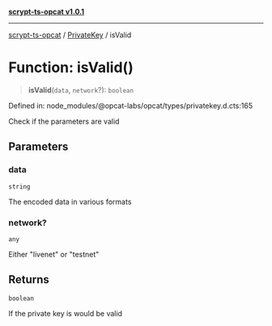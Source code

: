 [**scrypt-ts-opcat v1.0.1**](../../../README.md)

***

[scrypt-ts-opcat](../../../README.md) / [PrivateKey](../README.md) / isValid

# Function: isValid()

> **isValid**(`data`, `network`?): `boolean`

Defined in: node\_modules/@opcat-labs/opcat/types/privatekey.d.cts:165

Check if the parameters are valid

## Parameters

### data

`string`

The encoded data in various formats

### network?

`any`

Either "livenet" or "testnet"

## Returns

`boolean`

If the private key is would be valid

